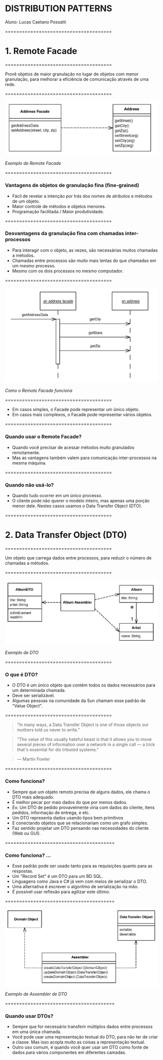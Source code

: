 
# DISTRIBUTION PATTERNS

Aluno: Lucas Caetano Possatti

======================================

# 1. Remote Facade

======================================

Provê objetos de maior granulação no lugar de objetos com menor granulação, para melhorar a eficiência de comunicação através de uma rede.

======================================

![](./img/remote-facade-1.png)

*Exemplo de Remote Facade*

======================================

### Vantagens de objetos de granulação fina (fine-grained)

 - Fácil de revelar a intenção por trás dos nomes de atributos e métodos de um objeto.
 - Maior controle de métodos e objetos menores.
 - Programação facilitada / Maior produtividade.

======================================

### Desvantagens da granulação fina com chamadas inter-processos

 - Para interagir com o objeto, as vezes, são necessárias muitos chamadas a métodos.
 - Chamadas entre processos são muito mais lentas do que chamadas em um mesmo processo.
 - Mesmo com os dois processos no mesmo computador.

======================================

![](./img/remote-facade-2.png)

*Como o Remote Facade funciona*

======================================

 - Em casos simples, o Facade pode representar um único objeto.
 - Em casos mais complexos, o Facade pode representar vários objetos.

======================================

### Quando usar o Remote Facade?

 - Quando você precisar de acessar métodos muito granulados remotamente.
 - Mas as vantagens também valem para comunicação inter-processos na mesma máquina.

======================================

### Quando não usá-lo?

 - Quando tudo ocorrer em um único processo.
 - O cliente pode não querer o modelo inteiro, mas apenas uma porção menor dele. Nestes casos usamos o Data Transfer Object (DTO).

======================================

# 2. Data Transfer Object (DTO)

======================================

Um objeto que carrega dados entre processos, para reduzir o número de chamadas a métodos.

======================================

![](./img/dto-1.png)

*Exemplo de DTO*

======================================

### O que é DTO?

 - O DTO é um único objeto que contém todos os dados necessários para um determinada chamada.
 - Deve ser serializável.
 - Algumas pessoas na comunidade da Sun chamam esse padrão de "Value Object".

======================================

> "In many ways, a Data Transfer Object is one of those objects our mothers told us never to write."

> "The value of this usually hateful beast is that it allows you to move several pieces of information over a network in a single call — a trick that's essential for
dis tributed systems." <!-- .element: class="fragment" data-fragment-index="1" -->

> — Martin Fowler <!-- .element: class="fragment" data-fragment-index="2" -->

======================================

### Como funciona?

 - Sempre que um objeto remoto precisa de alguns dados, ele chama o DTO mais adequado.
 - É melhor pecar por mais dados do que por menos dados.
 - Ex: Um DTO de pedido provavelmente viria com dados do cliente, itens pedidos, informação de entrega, e etc.
 - Um DTO representa dados usando tipos bem primitivos
 - E conectando objetos que se relacionariam como um grafo simples.
 - Faz sentido projetar um DTO pensando nas necessidades do cliente (Web ou GUI).

=======================================

### Como funciona? ...
 
 - Esse padrão pode ser usado tanto para as requisições quanto para as respostas.
 - Um "Record Set" é um DTO para um BD SQL.
 - Linguagens como Java e C# já vem com meios de serializar o DTO.
 - Uma alternativa é escrever o algoritmo de serialização na mão.
 - É possível usar reflexão para agilizar este último.

=======================================

![](./img/dto-2.png)

*Exemplo de Assembler de DTO*

=======================================

### Quando usar DTOs?

 - Sempre que for necessário transferir múltiplos dados entre processos em uma única chamada.
 - Você pode usar uma representação textual do DTO, para não ter de criar a classe. Mas isso acopla muito as coisas a representação textual.
 - Outro uso comum, é quando você quer usar um DTO como fonte de dados para vários componentes em diferentes camadas.
